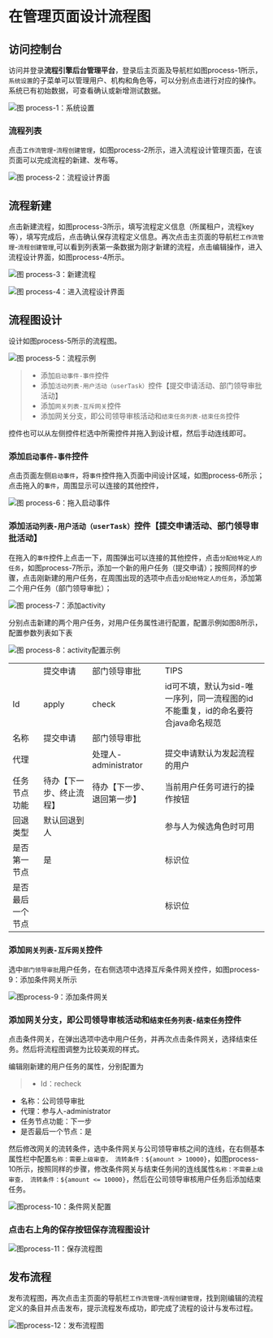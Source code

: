 # 在管理页面设计流程图

## 访问控制台

访问并登录**流程引擎后台管理平台**，登录后主页面及导航栏如图process-1所示，`系统设置`的子菜单可以管理用户、机构和角色等，可以分别点击进行对应的操作。系统已有初始数据，可查看确认或新增测试数据。

![图 process-1：系统设置](https://i.imgur.com/ls4so0u.jpg)

### 流程列表

点击`工作流管理`-`流程创建管理`，如图process-2所示，进入流程设计管理页面，在该页面可以完成流程的新建、发布等。

![图 process-2：流程设计界面](https://i.imgur.com/2iqIYgv.png)

## 流程新建

点击新建流程，如图process-3所示，填写流程定义信息（所属租户，流程key等），填写完成后，点击确认保存流程定义信息。再次点击主页面的导航栏`工作流管理`-`流程创建管理`,可以看到列表第一条数据为刚才新建的流程，点击编辑操作，进入流程设计界面，如图process-4所示。

![图 process-3：新建流程](https://i.imgur.com/WoDqP2d.png)


![图 process-4：进入流程设计界面](https://i.imgur.com/2xZUH6z.png)

## 流程图设计

设计如图process-5所示的流程图。

![图 process-5：流程示例](https://i.imgur.com/0VMVRqQ.jpg)

> - 添加`启动事件-事件`控件
> - 添加`活动列表-用户活动（userTask）`控件【提交申请活动、部门领导审批活动】
> - 添加`网关列表-互斥网关`控件
> - 添加网关分支，即公司领导审核活动和`结束任务列表-结束任务`控件

控件也可以从左侧控件栏选中所需控件并拖入到设计框，然后手动连线即可。

### 添加`启动事件-事件`控件

点击页面左侧`启动事件`，将`事件`控件拖入页面中间设计区域，如图process-6所示；点击拖入的`事件`，周围显示可以连接的其他控件，

![图 process-6：拖入启动事件](https://i.imgur.com/5Nn8DQ3.png)


### 添加`活动列表-用户活动（userTask）`控件【提交申请活动、部门领导审批活动】

在拖入的`事件`控件上点击一下，周围弹出可以连接的其他控件，点击`分配给特定人的任务`，如图process-7所示，添加一个新的用户任务（提交申请）；按照同样的步骤，点击刚新建的用户任务，在周围出现的选项中点击`分配给特定人的任务`，添加第二个用户任务（部门领导审批）；

![图 process-7：添加activity](https://i.imgur.com/Qlx6Iyv.png)

分别点击新建的两个用户任务，对用户任务属性进行配置，配置示例如图8所示，配置参数列表如下表

![图 process-8：activity配置示例](https://i.imgur.com/Y5hH6TG.jpg)

<table>
   <tr>
      <td></td>
      <td>提交申请</td>
      <td>部门领导审批</td>
      <td>TIPS</td>
   </tr>
   <tr>
      <td>Id</td>
      <td>apply</td>
      <td>check</td>
      <td>id可不填，默认为sid-唯一序列，同一流程图的id不能重复，id的命名要符合java命名规范</td>
   </tr>
   <tr>
      <td>名称</td>
      <td>提交申请</td>
      <td>部门领导审批</td>
      <td></td>
   </tr>
   <tr>
      <td>代理</td>
      <td></td>
      <td>处理人-administrator</td>
      <td>提交申请默认为发起流程的用户</td>
   </tr>
   <tr>
      <td>任务节点功能</td>
      <td>待办【下一步、终止流程】</td>
      <td>待办【下一步、退回第一步】</td>
      <td>当前用户任务可进行的操作按钮</td>
   </tr>
   <tr>
      <td>回退类型</td>
      <td>默认回退到人</td>
      <td></td>
      <td>参与人为候选角色时可用</td>
   </tr>
   <tr>
      <td>是否第一节点</td>
      <td>是</td>
      <td></td>
      <td>标识位</td>
   </tr>
   <tr>
      <td>是否最后一个节点</td>
      <td></td>
      <td></td>
      <td>标识位</td>
   </tr>

</table>


### 添加`网关列表-互斥网关`控件

选中`部门领导审批`用户任务，在右侧选项中选择互斥条件网关控件，如图process-9：添加条件网关所示


![图process-9：添加条件网关](https://i.imgur.com/bTuOrnG.png)


### 添加网关分支，即公司领导审核活动和`结束任务列表-结束任务`控件

点击条件网关，在弹出选项中选中用户任务，并再次点击条件网关，选择结束任务。然后将流程图调整为比较美观的样式。

编辑刚新建的用户任务的属性，分别配置为

> - Id：recheck
- 名称：公司领导审批
- 代理：参与人-administrator
- 任务节点功能：下一步
- 是否最后一个节点：是

然后修改网关的流转条件，选中条件网关与公司领导审核之间的连线，在右侧基本属性栏中配置`名称：需要上级审查， 流转条件：${amount > 10000}`，如图process-10所示，按照同样的步骤，修改条件网关与结束任务间的连线属性`名称：不需要上级审查， 流转条件：${amount <= 10000}`，然后在公司领导审核用户任务后添加结束任务。

![图process-10：条件网关配置](https://i.imgur.com/bC4q7y1.png)

### 点击右上角的保存按钮保存流程图设计

![图process-11：保存流程图](https://i.imgur.com/9f5Hq1G.png)


## 发布流程

发布流程图，再次点击主页面的导航栏`工作流管理`-`流程创建管理`，找到刚编辑的流程定义的条目并点击发布，提示流程发布成功，即完成了流程的设计与发布过程。

![图process-12：发布流程图](https://i.imgur.com/58Td2xk.png)
